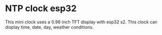 # NTP clock esp32
This mini clock uses a 0.96 inch TFT display with esp32 s2. This clock can display time, date, day, weather conditions. 
